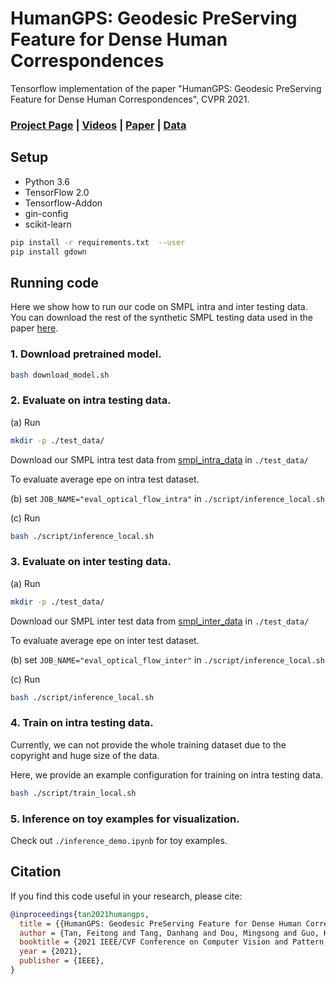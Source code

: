 # HumanGPS: Geodesic PreServing Feature for Dense Human Correspondences

Tensorflow implementation of the paper "HumanGPS: Geodesic PreServing Feature for Dense Human Correspondences", CVPR 2021.

### [Project Page](https://feitongt.github.io/HumanGPS/) | [Videos](https://feitongt.github.io/HumanGPS/#Vis_feature) | [Paper](https://arxiv.org/pdf/2103.15573.pdf) | [Data]()

## Setup

* Python 3.6
* TensorFlow 2.0
* Tensorflow-Addon
* gin-config
* scikit-learn

```sh
pip install -r requirements.txt  --user
pip install gdown
```

## Running code

Here we show how to run our code on SMPL intra and inter testing data. You can download the rest of the synthetic SMPL testing data used in the paper [here]().

### 1. Download pretrained model.

```sh
bash download_model.sh
```

### 2. Evaluate on intra testing data.

(a) Run

```sh
mkdir -p ./test_data/
```

Download our SMPL intra test data from [smpl_intra_data](https://www.icloud.com/iclouddrive/0UmpxsQ3btifW8F67ENT6chng#smpl%5Fintra%5Ftest) in `./test_data/`

To evaluate average epe on intra test dataset.

(b) set `JOB_NAME="eval_optical_flow_intra"` in `./script/inference_local.sh`

(c) Run

```sh
bash ./script/inference_local.sh
```

### 3. Evaluate on inter testing data. 

(a) Run

```sh
mkdir -p ./test_data/
```
Download our SMPL inter test data from [smpl_inter_data](https://www.icloud.com/iclouddrive/0fC-vqM9UCK-kl2KA56f4OwqA#smpl%5Finter%5Ftest) in `./test_data/`

To evaluate average epe on inter test dataset.

(b) set `JOB_NAME="eval_optical_flow_inter"` in `./script/inference_local.sh`

(c) Run

```sh
bash ./script/inference_local.sh
```

### 4. Train on intra testing data.
Currently, we can not provide the whole training dataset due to the copyright and huge size of the data.

Here, we provide an example configuration for training on intra testing data.
```sh
bash ./script/train_local.sh
```

### 5. Inference on toy examples for visualization.

Check out `./inference_demo.ipynb` for toy examples.

## Citation

If you find this code useful in your research, please cite:

```bibtex
@inproceedings{tan2021humangps,
  title = {{HumanGPS: Geodesic PreServing Feature for Dense Human Correspondence}},
  author = {Tan, Feitong and Tang, Danhang and Dou, Mingsong and Guo, Kaiwen and Pandey, Rohit and Keskin, Cem and Du, Ruofei and Sun, Deqing and Bouaziz, Sofien and Fanello, Sean and Tan, Ping and Zhang, Yinda},
  booktitle = {2021 IEEE/CVF Conference on Computer Vision and Pattern Recognition (CVPR)},
  year = {2021},
  publisher = {IEEE},
}
```
